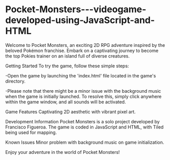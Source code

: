# Pocket-Monsters---videogame-developed-using-JavaScript-and-HTML

Welcome to Pocket Monsters, an exciting 2D RPG adventure inspired by the beloved Pokémon franchise. Embark on a captivating journey to become the top Pokies trainer on an island full of diverse creatures.

Getting Started
To try the game, follow these simple steps:

-Open the game by launching the 'index.html' file located in the game's directory.

-Please note that there might be a minor issue with the background music when the game is initially launched. To resolve this, simply click anywhere within the game window, and all sounds will be activated.

Game Features
Captivating 2D aesthetic with vibrant pixel art.

Development Information
Pocket Monsters is a solo project developed by Francisco Figueroa. The game is coded in JavaScript and HTML, with Tiled being used for mapping.

Known Issues
Minor problem with background music on game initialization.

Enjoy your adventure in the world of Pocket Monsters!
